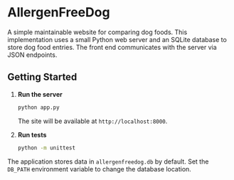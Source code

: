 # AllergenFreeDog

A simple maintainable website for comparing dog foods. This implementation uses a small Python web server and an SQLite database to store dog food entries. The front end communicates with the server via JSON endpoints.

## Getting Started

1. **Run the server**
   ```bash
   python app.py
   ```
   The site will be available at `http://localhost:8000`.

2. **Run tests**
   ```bash
   python -m unittest
   ```

The application stores data in `allergenfreedog.db` by default. Set the `DB_PATH` environment variable to change the database location.
